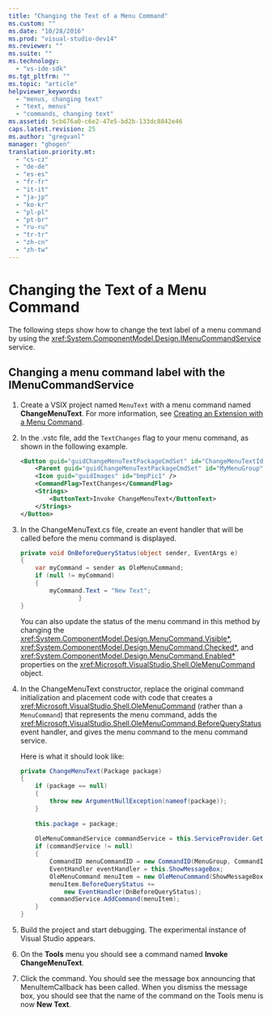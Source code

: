 ```yaml
---
title: "Changing the Text of a Menu Command"
ms.custom: ""
ms.date: "10/28/2016"
ms.prod: "visual-studio-dev14"
ms.reviewer: ""
ms.suite: ""
ms.technology: 
  - "vs-ide-sdk"
ms.tgt_pltfrm: ""
ms.topic: "article"
helpviewer_keywords: 
  - "menus, changing text"
  - "text, menus"
  - "commands, changing text"
ms.assetid: 5cb676a0-c6e2-47e5-bd2b-133dc8842e46
caps.latest.revision: 25
ms.author: "gregvanl"
manager: "ghogen"
translation.priority.mt: 
  - "cs-cz"
  - "de-de"
  - "es-es"
  - "fr-fr"
  - "it-it"
  - "ja-jp"
  - "ko-kr"
  - "pl-pl"
  - "pt-br"
  - "ru-ru"
  - "tr-tr"
  - "zh-cn"
  - "zh-tw"
---
```

# Changing the Text of a Menu Command
The following steps show how to change the text label of a menu command by using the <xref:System.ComponentModel.Design.IMenuCommandService> service.  
  
## Changing a menu command label with the IMenuCommandService  
  
1.  Create a VSIX project named `MenuText` with a menu command named **ChangeMenuText**. For more information, see [Creating an Extension with a Menu Command](../extensibility/creating-an-extension-with-a-menu-command.md).  
  
2.  In the .vstc file, add the `TextChanges` flag to your menu command, as shown in the following example.  
  
    ```xml  
    <Button guid="guidChangeMenuTextPackageCmdSet" id="ChangeMenuTextId" priority="0x0100" type="Button">  
        <Parent guid="guidChangeMenuTextPackageCmdSet" id="MyMenuGroup" />  
        <Icon guid="guidImages" id="bmpPic1" />  
        <CommandFlag>TextChanges</CommandFlag>  
        <Strings>  
            <ButtonText>Invoke ChangeMenuText</ButtonText>  
        </Strings>  
    </Button>  
    ```  
  
3.  In the ChangeMenuText.cs file, create an event handler that will be called before the menu command is displayed.  
  
    ```c#  
    private void OnBeforeQueryStatus(object sender, EventArgs e)  
    {  
        var myCommand = sender as OleMenuCommand;  
        if (null != myCommand)  
        {  
            myCommand.Text = "New Text";  
                    }  
    }  
    ```  
  
     You can also update the status of the menu command in this method by changing the <xref:System.ComponentModel.Design.MenuCommand.Visible*>, <xref:System.ComponentModel.Design.MenuCommand.Checked*>, and <xref:System.ComponentModel.Design.MenuCommand.Enabled*> properties on the <xref:Microsoft.VisualStudio.Shell.OleMenuCommand> object.  
  
4.  In the ChangeMenuText constructor, replace the original command initialization and placement code with code that creates a <xref:Microsoft.VisualStudio.Shell.OleMenuCommand> (rather than a `MenuCommand`) that represents the menu command, adds the <xref:Microsoft.VisualStudio.Shell.OleMenuCommand.BeforeQueryStatus> event handler, and gives the menu command to the menu command service.  
  
     Here is what it should look like:  
  
    ```c#  
    private ChangeMenuText(Package package)  
    {  
        if (package == null)  
        {  
            throw new ArgumentNullException(nameof(package));  
        }  
  
        this.package = package;  
  
        OleMenuCommandService commandService = this.ServiceProvider.GetService(typeof(IMenuCommandService)) as OleMenuCommandService;  
        if (commandService != null)  
        {  
            CommandID menuCommandID = new CommandID(MenuGroup, CommandId);  
            EventHandler eventHandler = this.ShowMessageBox;  
            OleMenuCommand menuItem = new OleMenuCommand(ShowMessageBox, menuCommandID);  
            menuItem.BeforeQueryStatus +=  
                new EventHandler(OnBeforeQueryStatus);  
            commandService.AddCommand(menuItem);  
        }  
    }  
    ```  
  
5.  Build the project and start debugging. The experimental instance of Visual Studio appears.  
  
6.  On the **Tools** menu you should see a command named **Invoke ChangeMenuText**.  
  
7.  Click the command. You should see the message box announcing that MenuItemCallback has been called. When you dismiss the message box, you should see that the name of the command on the Tools menu is now **New Text**.